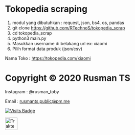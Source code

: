 # Tokopedia scraping
1. modul yang dibutuhkan : request, json, bs4, os, pandas
1. git clone https://github.com/RTechnoS/tokopedia_scrap
2. cd tokopedia_scrap
3. python3 main.py
4. Masukkan username di belakang url ex: xiaomi
5. Pilih format data produk (json/csv)

Nama Toko : https://tokopedia.com/xiaomi
   
   
# Copyright © 2020 Rusman TS
Instagram : @rusman_toby

Email : rusmants.public@pm.me

[![Visits Badge](https://badges.pufler.dev/visits/RTechnoS/tokopedia_scrap?style=for-the-badge&color=blue)](https://github.com/RTechnoS/RTechnoS)

<a href="https://trakteer.id/rtechs/tip" target="_blank"><img id="wse-buttons-preview" src="https://cdn.trakteer.id/images/embed/trbtn-red-5.png" style="border:0px;height:40px;" alt="Trakteer Saya" height="40"></a>